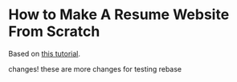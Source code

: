 How to Make A Resume Website From Scratch
=========
Based on [this tutorial](https://medium.com/p/991845147ec).

changes! these are more changes for testing rebase
